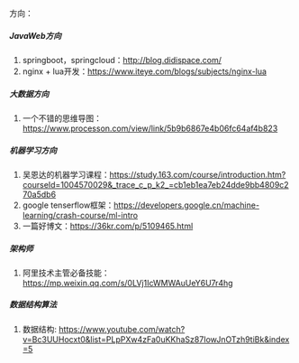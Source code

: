 方向：
##### JavaWeb方向
1. springboot，springcloud：http://blog.didispace.com/
2. nginx + lua开发：https://www.iteye.com/blogs/subjects/nginx-lua

##### 大数据方向
1. 一个不错的思维导图：https://www.processon.com/view/link/5b9b6867e4b06fc64af4b823
##### 机器学习方向
1. 吴恩达的机器学习课程：https://study.163.com/course/introduction.htm?courseId=1004570029&_trace_c_p_k2_=cb1eb1ea7eb24dde9bb4809c270a5db6
2. google tenserflow框架：https://developers.google.cn/machine-learning/crash-course/ml-intro
3. 一篇好博文：https://36kr.com/p/5109465.html
##### 架构师
1. 阿里技术主管必备技能：https://mp.weixin.qq.com/s/0LVj1IcWMWAuUeY6U7r4hg
##### 数据结构算法
1. 数据结构: https://www.youtube.com/watch?v=Bc3UUHocxt0&list=PLpPXw4zFa0uKKhaSz87IowJnOTzh9tiBk&index=5